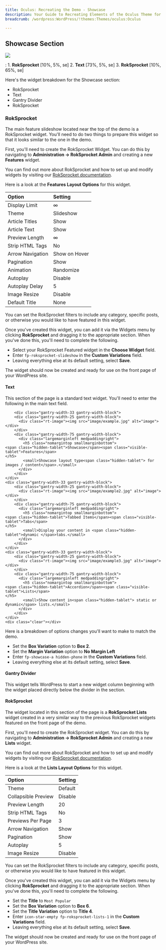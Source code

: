```yaml
---
title: Oculus: Recreating the Demo - Showcase
description: Your Guide to Recreating Elements of the Oculus Theme for WordPress
breadcrumb: /wordpress:WordPress/!themes:Themes/oculus:Oculus

---
```


Showcase Section
-----
![][demo]

:	1. **RokSprocket** [10%, 5%, se]
	2. **Text** [73%, 5%, se]
	3. **RokSprocket** [10%, 65%, se]

Here's the widget breakdown for the Showcase section:

* RokSprocket
* Text
* Gantry Divider
* RokSprocket

### RokSprocket

The main feature slideshow located near the top of the demo is a RokSprocket widget. You'll need to do two things to prepare this widget so that it looks similar to the one in the demo.

First, you'll need to create the RokSprocket Widget. You can do this by navigating to **Administration -> RokSprocket Admin** and creating a new **Features** widget. 

You can find out more about RokSprocket and how to set up and modify widgets by visiting our [RokSprocket documentation][roksprocket].

Here is a look at the **Features Layout Options** for this widget.

| Option           | Setting       |  
| :--------------- | :------------ |  
| Display Limit    | ∞             |  
| Theme            | Slideshow     |  
| Article Titles   | Show          |  
| Article Text     | Show          |  
| Preview Length   | ∞             |  
| Strip HTML Tags  | No            |  
| Arrow Navigation | Show on Hover |  
| Pagination       | Show          |  
| Animation        | Randomize     |  
| Autoplay         | Disable       |  
| Autoplay Delay   | 5             |  
| Image Resize     | Disable       |  
| Default Title    | None          |  

You can set the RokSprocket filters to include any category, specific posts, or otherwise you would like to have featured in this widget.

Once you've created this widget, you can add it via the Widgets menu by clicking **RokSprocket** and dragging it to the appropriate section. When you've done this, you'll need to complete the following.

* Select your RokSprocket Featured widget in the **Choose Widget** field.
* Enter `fp-roksprocket-slideshow` in the **Custom Variations** field.
* Leaving everything else at its default setting, select **Save**.

The widget should now be created and ready for use on the front page of your WordPress site.

#### Text

This section of the page is a standard text widget. You'll need to enter the following in the main text field.

~~~
	<div class="gantry-width-33 gantry-width-block">
	<div class="gantry-width-25 gantry-width-block">
	  <div class="rt-image"><img src="image/example.jpg" alt="image"></div>
	</div>
	<div class="gantry-width-75 gantry-width-block">
	  <div class="largemarginleft medpaddingright">
	    <h5 class="nomargintop smallmarginbottom">
<span class="hidden-tablet">Showcase</span><span class="visible-tablet">Features</span>
</h5>
		<small>Showcase layout type<span class="hidden-tablet"> for images / content</span>.</small>
	  </div>
	</div>
</div>	
<div class="gantry-width-33 gantry-width-block">
	<div class="gantry-width-25 gantry-width-block">
	  <div class="rt-image"><img src="image/example2.jpg" alt="image"></div>
	</div>
	<div class="gantry-width-75 gantry-width-block">
	  <div class="largemarginleft medpaddingright">
	    <h5 class="nomargintop smallmarginbottom">
<span class="hidden-tablet">Tabbed Items</span><span class="visible-tablet">Tabs</span>
</h5>
	    <small>Display your content in <span class="hidden-tablet">dynamic </span>tabs.</small>
	  </div>
	</div>
</div>	
<div class="gantry-width-33 gantry-width-block">
	<div class="gantry-width-25 gantry-width-block">
	  <div class="rt-image"><img src="image/example3.jpg" alt="image"></div>
	</div>
	<div class="gantry-width-75 gantry-width-block">
	  <div class="largemarginleft medpaddingright">
	    <h5 class="nomargintop smallmarginbottom">
<span class="hidden-tablet">Accordion</span><span class="visible-tablet">Lists</span>
</h5>
	    <small>Show content in<span class="hidden-tablet"> static or dynamic</span> lists.</small>
	  </div>
	</div>
</div>	
<div class="clear"></div>
~~~

Here is a breakdown of options changes you'll want to make to match the demo.

* Set the **Box Variation** option to **Box 2**.
* Set the **Margin Variation** option to **No Margin Left**
* Enter `fp-showcase-a hidden-phone` in the **Custom Variations** field.
* Leaving everything else at its default setting, select **Save**.

#### Gantry Divider

This widget tells WordPress to start a new widget column beginning with the widget placed directly below the divider in the section.

#### RokSprocket

The widget located in this section of the page is a **RokSprocket Lists** widget created in a very similar way to the previous RokSprocket widgets featured on the front page of the demo.

First, you'll need to create the RokSprocket widget. You can do this by navigating to **Administration -> RokSprocket Admin** and creating a new **Lists** widget.

You can find out more about RokSprocket and how to set up and modify widgets by visiting our [RokSprocket documentation][roksprocket].

Here is a look at the **Lists Layout Options** for this widget.

| Option              | Setting |  
| :------------------ | :------ |  
| Theme               | Default |  
| Collapsible Preview | Disable |  
| Preview Length      | 20      |  
| Strip HTML Tags     | No      |  
| Previews Per Page   | 3       |  
| Arrow Navigation    | Show    |  
| Pagination          | Show    |  
| Autoplay            | 5       |  
| Image Resize        | Disable |  

You can set the RokSprocket filters to include any category, specific posts, or otherwise you would like to have featured in this widget.

Once you've created this widget, you can add it via the Widgets menu by clicking **RokSprocket** and dragging it to the appropriate section. When you've done this, you'll need to complete the following.

* Set the **Title** to `Most Popular`
* Set the **Box Variation** option to **Box 6**.
* Set the **Title Variation** option to **Title 4**.
* Enter `icon-star-empty fp-roksprocket-lists-1` in the **Custom Variations** field.
* Leaving everything else at its default setting, select **Save**.

The widget should now be created and ready for use on the front page of your WordPress site. 

[demo]: assets/demo_3.jpeg
[roksprocket]: ../../plugins/roksprocket/